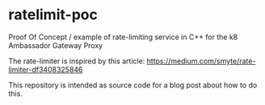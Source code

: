 # ratelimit-poc

Proof Of Concept / example of rate-limiting service in C++ for the k8 Ambassador Gateway Proxy

The rate-limiter is inspired by this article: https://medium.com/smyte/rate-limiter-df3408325846

This repository is intended as source code for a blog post about how to do this. 


